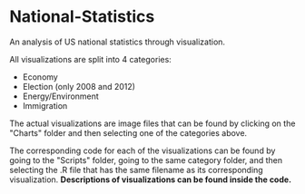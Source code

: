 # National-Statistics
An analysis of US national statistics through visualization. 

All visualizations are split into 4 categories:

* Economy
* Election (only 2008 and 2012)
* Energy/Environment
* Immigration

The actual visualizations are image files that can be found by clicking on the "Charts" folder and then selecting one of the categories above. 

The corresponding code for each of the visualizations can be found by going to the "Scripts" folder, going to the same category folder, and then selecting the .R file that has the same filename as its corresponding visualization. 
**Descriptions of visualizations can be found inside the code.**
